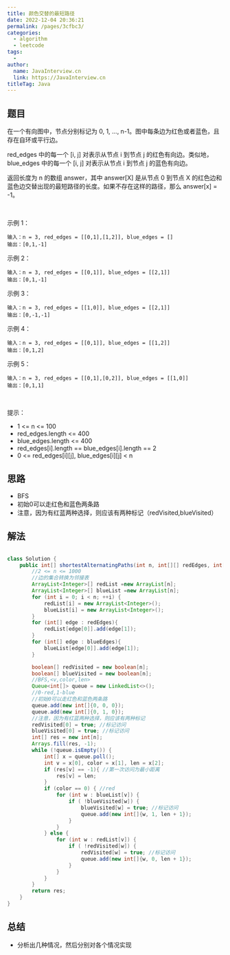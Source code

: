 ```yaml
---
title: 颜色交替的最短路径
date: 2022-12-04 20:36:21
permalink: /pages/3cfbc3/
categories:
  - algorithm
  - leetcode
tags:
  - 
author: 
  name: JavaInterview.cn
  link: https://JavaInterview.cn
titleTag: Java
---
```


## 题目

在一个有向图中，节点分别标记为 0, 1, ..., n-1。图中每条边为红色或者蓝色，且存在自环或平行边。

red_edges 中的每一个 [i, j] 对表示从节点 i 到节点 j 的红色有向边。类似地，blue_edges 中的每一个 [i, j] 对表示从节点 i 到节点 j 的蓝色有向边。

返回长度为 n 的数组 answer，其中 answer[X] 是从节点 0 到节点 X 的红色边和蓝色边交替出现的最短路径的长度。如果不存在这样的路径，那么 answer[x] = -1。

 

示例 1：

    输入：n = 3, red_edges = [[0,1],[1,2]], blue_edges = []
    输出：[0,1,-1]
示例 2：

    输入：n = 3, red_edges = [[0,1]], blue_edges = [[2,1]]
    输出：[0,1,-1]
示例 3：

    输入：n = 3, red_edges = [[1,0]], blue_edges = [[2,1]]
    输出：[0,-1,-1]
示例 4：

    输入：n = 3, red_edges = [[0,1]], blue_edges = [[1,2]]
    输出：[0,1,2]
示例 5：

    输入：n = 3, red_edges = [[0,1],[0,2]], blue_edges = [[1,0]]
    输出：[0,1,1]
 

提示：

- 1 <= n <= 100
- red_edges.length <= 400
- blue_edges.length <= 400
- red_edges[i].length == blue_edges[i].length == 2
- 0 <= red_edges[i][j], blue_edges[i][j] < n


## 思路

- BFS
- 初始0可以走红色和蓝色两条路
- 注意，因为有红蓝两种选择，则应该有两种标记（redVisited,blueVisited）

## 解法
```java

class Solution {
    public int[] shortestAlternatingPaths(int n, int[][] redEdges, int[][] blueEdges) {
        //2 <= n <= 1000
        //边的集合转换为邻接表
        ArrayList<Integer>[] redList =new ArrayList[n];
        ArrayList<Integer>[] blueList =new ArrayList[n];
        for (int i = 0; i < n; ++i) {
            redList[i] = new ArrayList<Integer>();
            blueList[i] = new ArrayList<Integer>();
        }
        for (int[] edge : redEdges){
            redList[edge[0]].add(edge[1]);
        }
        for (int[] edge : blueEdges){
            blueList[edge[0]].add(edge[1]);
        }

        boolean[] redVisited = new boolean[n];
        boolean[] blueVisited = new boolean[n];
        //BFS,<v,color,len>
        Queue<int[]> queue = new LinkedList<>();
        //0-red,1-blue
        //初始0可以走红色和蓝色两条路
        queue.add(new int[]{0, 0, 0});
        queue.add(new int[]{0, 1, 0});
        //注意，因为有红蓝两种选择，则应该有两种标记
        redVisited[0] = true; //标记访问
        blueVisited[0] = true; //标记访问
        int[] res = new int[n];
        Arrays.fill(res, -1);
        while (!queue.isEmpty()) {
            int[] x = queue.poll();
            int v = x[0], color = x[1], len = x[2];
            if (res[v] == -1){ //第一次访问为最小距离
                res[v] = len;
            }
            if (color == 0) { //red
                for (int w : blueList[v]) {
                    if ( !blueVisited[w]) {
                        blueVisited[w] = true; //标记访问
                        queue.add(new int[]{w, 1, len + 1});
                    }
                }
            } else {
                for (int w : redList[v]) {
                    if ( !redVisited[w]) {
                        redVisited[w] = true; //标记访问
                        queue.add(new int[]{w, 0, len + 1});
                    }
                }
            }
        }
        return res;
    }
}
```

## 总结

- 分析出几种情况，然后分别对各个情况实现 
